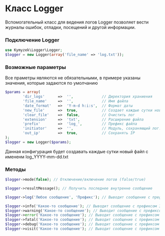 Класс Logger===============Вспомогательный класс для ведения логов Logger позволяет вести журналы ошибок, отладки, посещений и другой информации.### Подключение Logger```phpuse Kymyzek\Logger\Logger;$logger = new Logger(array('file_name' => 'log.txt'));```### Возможные параметрыВсе праметры являются не обязательными, в примере указаны значения, которые задаются по умолчанию```php$params = array(        'dir_logs'      =>  '',             // Директория храниения        'file_name'     =>  '',             // Имя файла        'date_format'   =>  'Y-m-d h:i:s',  // Формат даты        'new_file'      =>  true,           // Создает каждые сутки новый лог        'clear_file'    =>  false,          // Очистить лог        'extension'     =>  'txt',          // Расширение файла        'prefix'        =>  'log_',         // Префикс файла        'initiator'     =>  '',             // Модуль, сохраняющий лог. Полезно если один лог на несколько модулей        'out_ip'        =>  true,           // Сохранять IP);$logger = new Logger($params);```Данная конфигурация будет создавать каждые сутки новый файл с имененм log_YYYY-mm-dd.txt### Методы```php$logger->mode(false); // Отключение/включение логов (false/true)$logger->resultMessage(); // Получить последнее внутренне сообщение$logger->log('Любое сообщение', 'Префикс'); // Выводит сообщение с префиксом$logger->info('Какое-то сообщение'); // Выводит сообщение с префиксом INFO$logger->warning('Какое-то сообщение'); // Выводит сообщение с префиксом WARNING$logger->error('Какое-то сообщение'); // Выводит сообщение с префиксом ERROR$logger->fatal('Какое-то сообщение'); // Выводит сообщение с префиксом FATAL$logger->debug('Какое-то сообщение'); // Выводит сообщение с префиксом DEBUG$logger->visit('Какое-то сообщение'); // Выводит сообщение с префиксом VISIT```